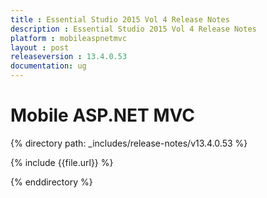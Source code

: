 ```yaml
---
title : Essential Studio 2015 Vol 4 Release Notes
description : Essential Studio 2015 Vol 4 Release Notes
platform : mobileaspnetmvc
layout : post
releaseversion : 13.4.0.53
documentation: ug
---
```


# Mobile ASP.NET MVC

{% directory path: _includes/release-notes/v13.4.0.53 %}


{% include {{file.url}} %}

{% enddirectory %}